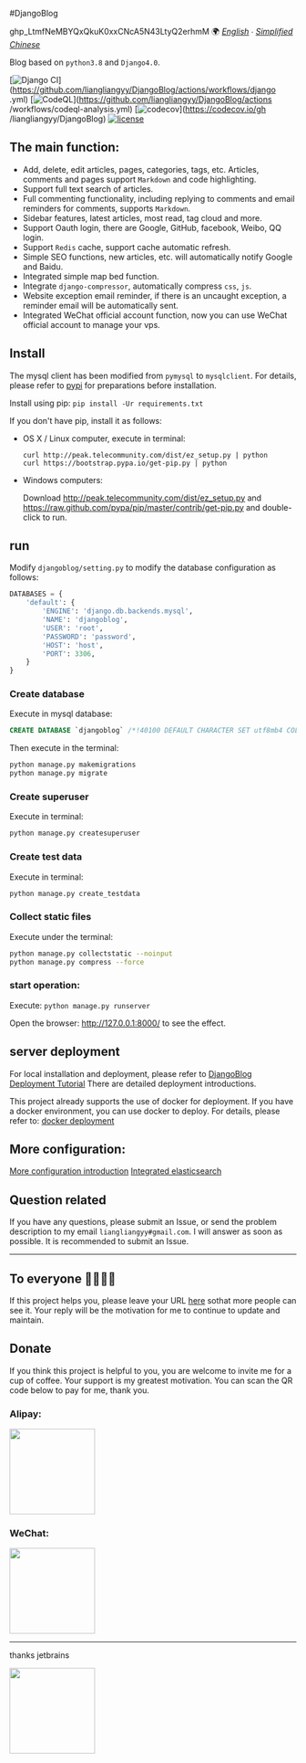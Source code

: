 #DjangoBlog

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
🌍
*[English](/docs/README-en.md) ∙ [Simplified Chinese](README.md)*

Blog based on `python3.8` and `Django4.0`.

[![Django CI](https://github.com/liangliangyy/DjangoBlog/actions/workflows/django.yml/badge.svg)](https://github.com/liangliangyy/DjangoBlog/actions/workflows/django .yml) [![CodeQL](https://github.com/liangliangyy/DjangoBlog/actions/workflows/codeql-analysis.yml/badge.svg)](https://github.com/liangliangyy/DjangoBlog/actions /workflows/codeql-analysis.yml) [![codecov](https://codecov.io/gh/liangliangyy/DjangoBlog/branch/master/graph/badge.svg)](https://codecov.io/gh /liangliangyy/DjangoBlog) [![license](https://img.shields.io/github/license/liangliangyy/djangoblog.svg)]()

## The main function:
- Add, delete, edit articles, pages, categories, tags, etc. Articles, comments and pages support `Markdown` and code highlighting.
- Support full text search of articles.
- Full commenting functionality, including replying to comments and email reminders for comments, supports `Markdown`.
- Sidebar features, latest articles, most read, tag cloud and more.
- Support Oauth login, there are Google, GitHub, facebook, Weibo, QQ login.
- Support `Redis` cache, support cache automatic refresh.
- Simple SEO functions, new articles, etc. will automatically notify Google and Baidu.
- Integrated simple map bed function.
- Integrate `django-compressor`, automatically compress `css`, `js`.
- Website exception email reminder, if there is an uncaught exception, a reminder email will be automatically sent.
- Integrated WeChat official account function, now you can use WeChat official account to manage your vps.


## Install
The mysql client has been modified from `pymysql` to `mysqlclient`. For details, please refer to [pypi](https://pypi.org/project/mysqlclient/) for preparations before installation.

Install using pip: `pip install -Ur requirements.txt`

If you don't have pip, install it as follows:
- OS X / Linux computer, execute in terminal:

    ````
    curl http://peak.telecommunity.com/dist/ez_setup.py | python
    curl https://bootstrap.pypa.io/get-pip.py | python
    ````

- Windows computers:

    Download http://peak.telecommunity.com/dist/ez_setup.py and https://raw.github.com/pypa/pip/master/contrib/get-pip.py and double-click to run.


## run

 Modify `djangoblog/setting.py` to modify the database configuration as follows:

````python
DATABASES = {
    'default': {
        'ENGINE': 'django.db.backends.mysql',
        'NAME': 'djangoblog',
        'USER': 'root',
        'PASSWORD': 'password',
        'HOST': 'host',
        'PORT': 3306,
    }
}
````

### Create database
Execute in mysql database:
```sql
CREATE DATABASE `djangoblog` /*!40100 DEFAULT CHARACTER SET utf8mb4 COLLATE utf8mb4_unicode_ci */;
````

Then execute in the terminal:
```bash
python manage.py makemigrations
python manage.py migrate
````

### Create superuser

 Execute in terminal:
```bash
python manage.py createsuperuser
````

### Create test data
Execute in terminal:
```bash
python manage.py create_testdata
````

### Collect static files
Execute under the terminal:
```bash
python manage.py collectstatic --noinput
python manage.py compress --force
````

### start operation:
Execute: `python manage.py runserver`


Open the browser: http://127.0.0.1:8000/ to see the effect.

## server deployment

For local installation and deployment, please refer to [DjangoBlog Deployment Tutorial](https://www.lylinux.net/article/2019/8/5/58.html)
There are detailed deployment introductions.

This project already supports the use of docker for deployment. If you have a docker environment, you can use docker to deploy. For details, please refer to: [docker deployment](/docs/docker.md)



## More configuration:
[More configuration introduction](/docs/config.md)
[Integrated elasticsearch](/docs/es.md)

## Question related

If you have any questions, please submit an Issue, or send the problem description to my email `liangliangyy#gmail.com`. I will answer as soon as possible. It is recommended to submit an Issue.

---
 ## To everyone 🙋‍♀️🙋‍♂️
 If this project helps you, please leave your URL [here](https://github.com/liangliangyy/DjangoBlog/issues/214) so ​​that more people can see it.
Your reply will be the motivation for me to continue to update and maintain.


## Donate
If you think this project is helpful to you, you are welcome to invite me for a cup of coffee. Your support is my greatest motivation. You can scan the QR code below to pay for me, thank you.
### Alipay:
<div>
<img src="https://resource.lylinux.net/image/2017/12/16/IMG_0207.jpg" width="150" height="150" />
</div>

### WeChat:
<div>
<img src="https://resource.lylinux.net/image/2017/12/16/IMG_0206.jpg" width="150" height="150" />
</div>

---

thanks jetbrains
<div>
<a href="https://www.jetbrains.com/?from=DjangoBlog"><img src="https://resource.lylinux.net/image/2020/07/01/logo.png" width= "150" height="150"></a>
</div>
